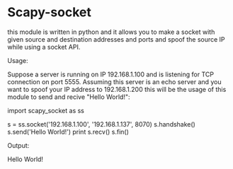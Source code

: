# Scapy-socket
this module is written in python and it allows you to make a socket with given source and destination addresses and ports and spoof the source IP while using a socket API.

Usage:

Suppose a server is running on IP 192.168.1.100 and is listening for TCP connection on port 5555.
Assuming this server is an echo server and you want to spoof your IP address to 192.168.1.200 this will be the usage of this module to send and recive "Hello World!":

import scapy_socket as ss

s = ss.socket('192.168.1.100', '192.168.1.137', 8070)
s.handshake()
s.send('Hello World!')
print s.recv()
s.fin()

Output:

Hello World!
